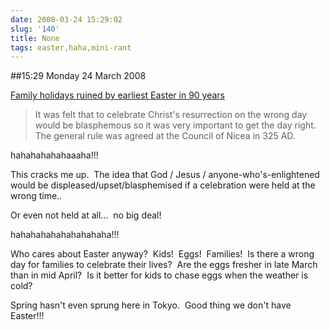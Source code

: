 ```yaml
---
date: 2008-03-24 15:29:02
slug: '140'
title: None
tags: easter,haha,mini-rant
---
```


##15:29 Monday 24 March 2008

[Family holidays ruined by earliest Easter in 90 years](http://www.dailymail.co.uk/pages/live/articles/news/news.html?in_article_id=540511&in_page_id=1770)


> It was felt that to celebrate Christ's resurrection on the wrong day would be blasphemous so it was very important to get the day right. The general rule was agreed at the Council of Nicea in 325 AD.


hahahahahahaaaha!!!

This cracks me up.  The idea that God / Jesus / anyone-who's-enlightened would be displeased/upset/blasphemised if a celebration were held at the wrong time..

Or even not held at all...  no big deal!

hahahahahahahahahaha!!!

Who cares about Easter anyway?  Kids!  Eggs!  Families!  Is there a wrong day for families to celebrate their lives?  Are the eggs fresher in late March than in mid April?  Is it better for kids to chase eggs when the weather is cold?

Spring hasn't even sprung here in Tokyo.  Good thing we don't have Easter!!!
